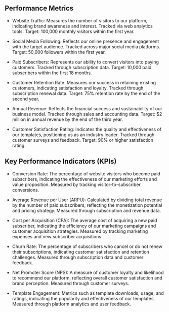## Performance Metrics

- Website Traffic: Measures the number of visitors to our platform, indicating brand awareness and interest. Tracked via web analytics tools. Target: 100,000 monthly visitors within the first year.

- Social Media Following: Reflects our online presence and engagement with the target audience. Tracked across major social media platforms. Target: 50,000 followers within the first year.

- Paid Subscribers: Represents our ability to convert visitors into paying customers. Tracked through subscription data. Target: 10,000 paid subscribers within the first 18 months.

- Customer Retention Rate: Measures our success in retaining existing customers, indicating satisfaction and loyalty. Tracked through subscription renewal data. Target: 75% retention rate by the end of the second year.

- Annual Revenue: Reflects the financial success and sustainability of our business model. Tracked through sales and accounting data. Target: $2 million in annual revenue by the end of the third year.

- Customer Satisfaction Rating: Indicates the quality and effectiveness of our templates, positioning us as an industry leader. Tracked through customer surveys and feedback. Target: 90% or higher satisfaction rating.

## Key Performance Indicators (KPIs)

- Conversion Rate: The percentage of website visitors who become paid subscribers, indicating the effectiveness of our marketing efforts and value proposition. Measured by tracking visitor-to-subscriber conversions.

- Average Revenue per User (ARPU): Calculated by dividing total revenue by the number of paid subscribers, reflecting the monetization potential and pricing strategy. Measured through subscription and revenue data.

- Cost per Acquisition (CPA): The average cost of acquiring a new paid subscriber, indicating the efficiency of our marketing campaigns and customer acquisition strategies. Measured by tracking marketing expenses and new subscriber acquisitions.

- Churn Rate: The percentage of subscribers who cancel or do not renew their subscriptions, indicating customer satisfaction and retention challenges. Measured through subscription data and customer feedback.

- Net Promoter Score (NPS): A measure of customer loyalty and likelihood to recommend our platform, reflecting overall customer satisfaction and brand perception. Measured through customer surveys.

- Template Engagement: Metrics such as template downloads, usage, and ratings, indicating the popularity and effectiveness of our templates. Measured through platform analytics and user feedback.